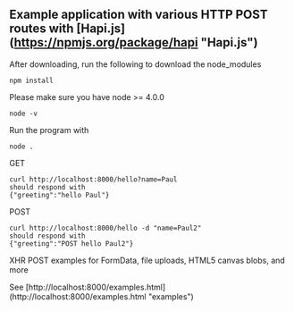 ## Example application with various HTTP POST routes with [Hapi.js] (https://npmjs.org/package/hapi "Hapi.js")

After downloading, run the following to download the node_modules

    npm install

Please make sure you have node >= 4.0.0

    node -v

Run the program with

    node .

GET

    curl http://localhost:8000/hello?name=Paul
    should respond with 
    {"greeting":"hello Paul"}

POST

    curl http://localhost:8000/hello -d "name=Paul2"
    should respond with
    {"greeting":"POST hello Paul2"}

XHR POST examples for FormData, file uploads, HTML5 canvas blobs, and more

See [http://localhost:8000/examples.html] (http://localhost:8000/examples.html "examples")


